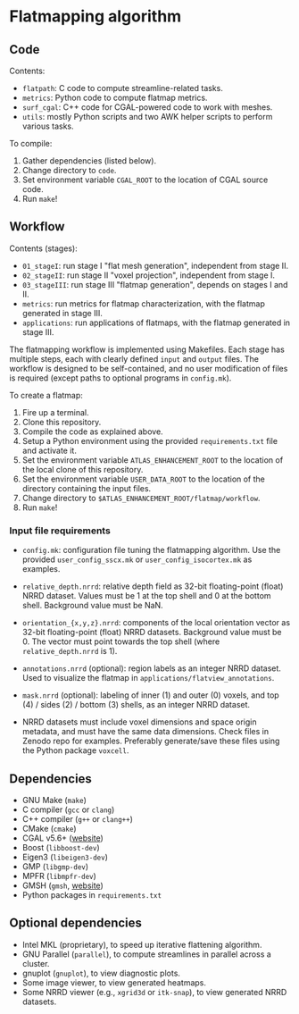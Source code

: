 # Flatmapping algorithm

## Code

Contents:

+ `flatpath`: C code to compute streamline-related tasks.
+ `metrics`: Python code to compute flatmap metrics.
+ `surf_cgal`: C++ code for CGAL-powered code to work with meshes.
+ `utils`: mostly Python scripts and two AWK helper scripts to perform various tasks.

To compile:

1. Gather dependencies (listed below).
2. Change directory to `code`.
3. Set environment variable `CGAL_ROOT` to the location of CGAL source code.
4. Run `make`!

## Workflow

Contents (stages):

+ `01_stageI`: run stage I "flat mesh generation", independent from stage II.
+ `02_stageII`: run stage II "voxel projection", independent from stage I.
+ `03_stageIII`: run stage III "flatmap generation", depends on stages I and II.
+ `metrics`: run metrics for flatmap characterization, with the flatmap generated in stage III.
+ `applications`: run applications of flatmaps, with the flatmap generated in stage III.

The flatmapping workflow is implemented using Makefiles. Each stage has multiple steps, each with clearly defined `input` and `output` files. The workflow is designed to be self-contained, and no user modification of files is required (except paths to optional programs in `config.mk`).

To create a flatmap:

1. Fire up a terminal.
2. Clone this repository.
3. Compile the code as explained above.
4. Setup a Python environment using the provided `requirements.txt` file and activate it.
5. Set the environment variable `ATLAS_ENHANCEMENT_ROOT` to the location of the local clone of this repository.
6. Set the environment variable `USER_DATA_ROOT` to the location of the directory containing the input files.
7. Change directory to `$ATLAS_ENHANCEMENT_ROOT/flatmap/workflow`.
8. Run `make`!

### Input file requirements

+ `config.mk`: configuration file tuning the flatmapping algorithm. Use the provided `user_config_sscx.mk` or `user_config_isocortex.mk` as examples.
+ `relative_depth.nrrd`: relative depth field as 32-bit floating-point (float) NRRD dataset. Values must be 1 at the top shell and 0 at the bottom shell. Background value must be NaN.
+ `orientation_{x,y,z}.nrrd`: components of the local orientation vector as 32-bit floating-point (float) NRRD datasets. Background value must be 0. The vector must point towards the top shell (where `relative_depth.nrrd` is 1).
+ `annotations.nrrd` (optional): region labels as an integer NRRD dataset. Used to visualize the flatmap in `applications/flatview_annotations`.
+ `mask.nrrd` (optional): labeling of inner (1) and outer (0) voxels, and top (4) / sides (2) / bottom (3) shells, as an integer NRRD dataset.

+ NRRD datasets must include voxel dimensions and space origin metadata, and must have the same data dimensions. Check files in Zenodo repo for examples. Preferably generate/save these files using the Python package `voxcell`.

## Dependencies

+ GNU Make (`make`)
+ C compiler (`gcc` or `clang`)
+ C++ compiler (`g++` or `clang++`)
+ CMake (`cmake`)
+ CGAL v5.6+ ([website](https://www.cgal.org))
+ Boost (`libboost-dev`)
+ Eigen3 (`libeigen3-dev`)
+ GMP (`libgmp-dev`)
+ MPFR (`libmpfr-dev`)
+ GMSH (`gmsh`, [website](http://gmsh.info))
+ Python packages in `requirements.txt`

## Optional dependencies

+ Intel MKL (proprietary), to speed up iterative flattening algorithm.
+ GNU Parallel (`parallel`), to compute streamlines in parallel across a cluster.
+ gnuplot (`gnuplot`), to view diagnostic plots.
+ Some image viewer, to view generated heatmaps.
+ Some NRRD viewer (e.g., `xgrid3d` or `itk-snap`), to view generated NRRD datasets.
